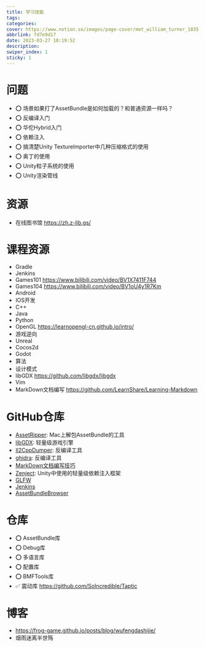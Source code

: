 ```yaml
---
title: 学习技能
tags:
categories:
cover: https://www.notion.so/images/page-cover/met_william_turner_1835.jpg
abbrlink: fd7e9d17
date: 2023-03-27 10:19:52
description:
swiper_index: 1
sticky: 1
---
```


# 问题

- ⭕️ 场景如果打了AssetBundle是如何加载的？和普通资源一样吗？
- ⭕️ 反编译入门
- ⭕️ 华佗Hybrid入门
- ⭕️ 依赖注入
- ⭕️ 搞清楚Unity TextureImporter中几种压缩格式的使用
- ⭕️ 奥丁的使用
- ⭕️ Unity粒子系统的使用
- ⭕️ Unity渲染管线

# 资源

- 在线图书馆 https://zh.z-lib.gs/

# 课程资源

- Gradle
- Jenkins
- Games101 https://www.bilibili.com/video/BV1X7411F744
- Games104 https://www.bilibili.com/video/BV1oU4y1R7Km
- Android
- IOS开发
- C++
- Java
- Python
- OpenGL https://learnopengl-cn.github.io/intro/
- 游戏逆向
- Unreal
- Cocos2d
- Godot
- 算法
- 设计模式
- libGDX https://github.com/libgdx/libgdx
- Vim
- MarkDown文档编写 https://github.com/LearnShare/Learning-Markdown
  
# GitHub仓库

- [AssetRipper](https://github.com/AssetRipper/AssetRipper): Mac上解包AssetBundle的工具
- [libGDX](https://github.com/libgdx/libgdx): 轻量级游戏引擎
- [Il2CppDumper](https://github.com/Perfare/Il2CppDumper): 反编译工具
- [ghidra](https://github.com/NationalSecurityAgency/ghidra): 反编译工具
- [MarkDown文档编写技巧](https://github.com/LearnShare/Learning-Markdown)
- [Zenject](https://github.com/modesttree/Zenject): Unity中使用的轻量级依赖注入框架
- [GLFW](https://github.com/glfw/glfw)
- [Jenkins](https://github.com/jenkinsci/jenkins)
- [AssetBundleBrowser](https://github.com/Unity-Technologies/AssetBundles-Browser)
# 仓库

- ⭕️ AssetBundle库
- ⭕️ Debug库
- ⭕️ 多语言库
- ⭕️ 配置库
- ⭕️ BMFTools库
- ✅ 震动库 https://github.com/SoIncredible/Taptic

# 博客

- https://frog-game.github.io/posts/blog/wufengdashijie/
- 烟雨迷离半世殇